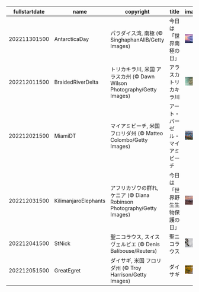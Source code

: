 |fullstartdate|name|copyright|title|image|
|--|--|--|--|--|
202211301500|AntarcticaDay|パラダイス湾, 南極 (© SinghaphanAllB/Getty Images)|今日は「世界南極の日」|![](/ja-JP/2022/12/202211301500AntarcticaDay.jpg)|
202212011500|BraidedRiverDelta|トリカキラ川, 米国 アラスカ州 (© Dawn Wilson Photography/Getty Images)|アラスカ トリカキラ川|![](/ja-JP/2022/12/202212011500BraidedRiverDelta.jpg)|
202212021500|MiamiDT|マイアミビーチ, 米国 フロリダ州 (© Matteo Colombo/Getty Images)|アート・バーゼル・マイアミビーチ|![](/ja-JP/2022/12/202212021500MiamiDT.jpg)|
202212031500|KilimanjaroElephants|アフリカゾウの群れ, ケニア (© Diana Robinson Photography/Getty Images)|今日は「世界野生生物保護の日」|![](/ja-JP/2022/12/202212031500KilimanjaroElephants.jpg)|
202212041500|StNick|聖ニコラウス, スイス ヴェルビエ (© Denis Balibouse/Reuters)|聖ニコラウス|![](/ja-JP/2022/12/202212041500StNick.jpg)|
202212051500|GreatEgret|ダイサギ, 米国 フロリダ州 (© Troy Harrison/Getty Images)|ダイサギ|![](/ja-JP/2022/12/202212051500GreatEgret.jpg)|
